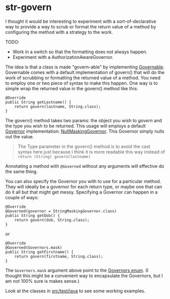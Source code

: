# str-govern

I thought it would be interesting to experiment with a sort-of-declarative way to provide a way to scrub or format the return value of a method by configuring the method with a strategy to the work.

TODO:
 * Work in a switch so that the formatting does not always happen.
 * Experiment with a AuthorizationAwareGovernor.
 
The idea is that a class is made "govern-able" by implementing [Governable](src/main/java/str/govern/Governable.java). Governable comes with a default implementation of govern() that will do the work of scrubbing or formatting the returned value of a method. You need to employ one or two piece of syntax to make this happen.  One way is to simple wrap the returned value in the govern() method like this:

    @Override
    public String getLastname() {
        return govern(lastname, String.class);
    }

The govern() method takes two params: the object you wish to *govern* and the type you wish to be returned.  This usage will employs a default [Governor](src/main/java/str/govern/governors/Governor.java) implementation: [NullMaskingGovernor](src/main/java/str/govern/governors/NullMaskingGovernor.java).  This Governor simply nulls out the value. 

> The Type parameter in the govern() method is to avoid the cast syntax here just because I think it is more readable this way instead of `return (String) govern(lastname)`

Annotating a method with `@Governed` without any arguments will effective do the same thing.

You can also specify the Governor you with to use for a particular method.  They will ideally be a governor for each return type, or maybe one that can do it all but that might get messy. Specifying a Governor can happen in a couple of ways:

    @Override
    @Governed(governor = StringMaskingGovernor.class)
    public String getDob() {
        return govern(dob, String.class);
    }

or 

    @Override
    @Governed(Governors.mask)
    public String getFirstname() {
        return govern(firstname, String.class);
    }

The `Governors.mask` argument above point to the [Governors enum](src/main/java/str/govern/governors/Governors.java).  (I thought this might be a convenient way to encapsulate the Governors, but I am not 100% sure is makes sense.)

Look at the classes in [src/test/java](src/test/java) to see some working examples.
 
